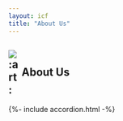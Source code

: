 ```yaml
---
layout: icf
title: "About Us"
---
```

<h2>
  <img class="emoji" title=":art:" alt=":art:" raw="🎨" src="https://github.githubassets.com/images/icons/emoji/unicode/1f3a8.png" style="vertical-align: middle; display: inline; max-width: 1em; visibility: visible;" onload="this.style.visibility='visible'" onerror="this.replaceWith(this.getAttribute('raw'))">
  About Us
</h2>
<p> </p>
{%- include accordion.html -%}


